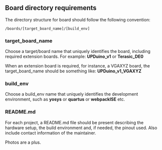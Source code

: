 ## Board directory requirements

The directory structure for board should follow the following convention:

`/boards/[target_board_name]/[build_env]`

### target_board_name
Choose a target/board name that uniquely identifies the board, including required extension boards. For example: <b>UPDuino_v1</b> or <b>Terasic_DE0</b>

When an extension board is required, for instance, a VGAXYZ board, the target_board_name should be something like: <b>UPDuino_v1_VGAXYZ</b>

### build_env
Choose a build_env name that uniquely identifies the development environment, such as <b>yosys</b> or <b>quartus</b> or <b>webpackISE</b> etc.

### README.md
For each project, a README.md file should be present describing the hardware setup, the build environment and, if needed, the pinout used. Also include contact information of the maintainer.

Photos are a plus.
